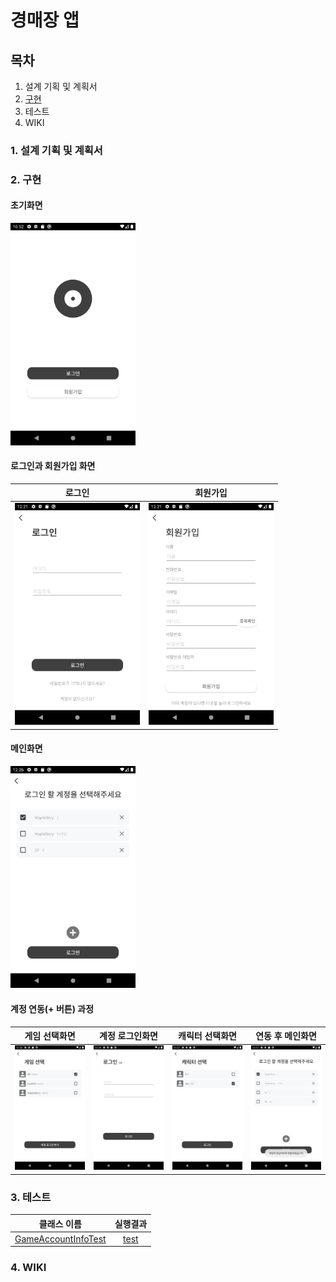 # 경매장 앱
## 목차
1. 설계 기획 및 계획서
2. [구현](#2.-구현)
3. 테스트
4. WIKI

### 1. 설계 기획 및 계획서
### 2. 구현
#### 초기화면
<img src="./design/guide/Screenshot_1639403564.png" width="200px">

#### 로그인과 회원가입 화면

|로그인|회원가입|
|:---:|:---:|
|<img src="./design/guide/Screenshot_1639452081.png" width="200px">|<img src="./design/guide/Screenshot_1639452088.png" width="200px">|



#### 메인화면
<img src="./design/guide/Screenshot_1639452413.png" width="200px">

#### 계정 연동(+ 버튼) 과정
|게임 선택화면|계정 로그인화면|캐릭터 선택화면|연동 후 메인화면|
|:---:|:---:|:---:|:---:|
|<img src="./design/guide/Screenshot_1639452416.png" width="200px">|<img src="./design/guide/Screenshot_1639452420.png" width="200px">|<img src="./design/guide/Screenshot_1639452428.png" width="200px">|<img src="./design/guide/Screenshot_1639452430.png" width="200px">|

### 3. 테스트
|클래스 이름|실행결과|
|:---:|:---:|
|[GameAccountInfoTest](./Users/shin/AndroidStudioProjects/TeamAuction/app/src/androidTest/java/com/example/teamauction/ExampleInstrumentedTest.java)|[test](./design/test/test-results---gameaccountinfotest.html)|

### 4. WIKI
